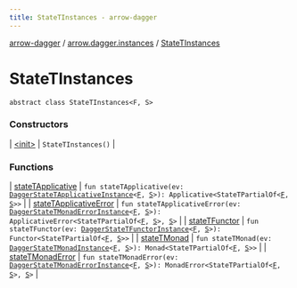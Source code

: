 ```yaml
---
title: StateTInstances - arrow-dagger
---
```


[arrow-dagger](../../index.html) / [arrow.dagger.instances](../index.html) / [StateTInstances](./index.html)

# StateTInstances

`abstract class StateTInstances<F, S>`

### Constructors

| [&lt;init&gt;](-init-.html) | `StateTInstances()` |

### Functions

| [stateTApplicative](state-t-applicative.html) | `fun stateTApplicative(ev: `[`DaggerStateTApplicativeInstance`](../-dagger-state-t-applicative-instance/index.html)`<`[`F`](index.html#F)`, `[`S`](index.html#S)`>): Applicative<StateTPartialOf<`[`F`](index.html#F)`, `[`S`](index.html#S)`>>` |
| [stateTApplicativeError](state-t-applicative-error.html) | `fun stateTApplicativeError(ev: `[`DaggerStateTMonadErrorInstance`](../-dagger-state-t-monad-error-instance/index.html)`<`[`F`](index.html#F)`, `[`S`](index.html#S)`>): ApplicativeError<StateTPartialOf<`[`F`](index.html#F)`, `[`S`](index.html#S)`>, `[`S`](index.html#S)`>` |
| [stateTFunctor](state-t-functor.html) | `fun stateTFunctor(ev: `[`DaggerStateTFunctorInstance`](../-dagger-state-t-functor-instance/index.html)`<`[`F`](index.html#F)`, `[`S`](index.html#S)`>): Functor<StateTPartialOf<`[`F`](index.html#F)`, `[`S`](index.html#S)`>>` |
| [stateTMonad](state-t-monad.html) | `fun stateTMonad(ev: `[`DaggerStateTMonadInstance`](../-dagger-state-t-monad-instance/index.html)`<`[`F`](index.html#F)`, `[`S`](index.html#S)`>): Monad<StateTPartialOf<`[`F`](index.html#F)`, `[`S`](index.html#S)`>>` |
| [stateTMonadError](state-t-monad-error.html) | `fun stateTMonadError(ev: `[`DaggerStateTMonadErrorInstance`](../-dagger-state-t-monad-error-instance/index.html)`<`[`F`](index.html#F)`, `[`S`](index.html#S)`>): MonadError<StateTPartialOf<`[`F`](index.html#F)`, `[`S`](index.html#S)`>, `[`S`](index.html#S)`>` |

